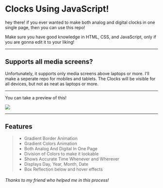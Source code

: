 # Clocks Using JavaScript!

hey there! if you ever wanted to make both analog and digital clocks in one single page, then you can use this repo!

Make sure you have good knowledge in HTML, CSS, and JavaScript, only if you are gonna edit it to your liking!

---

## Supports all media screens?

Unfortunately, it supports only media screens above laptops or more. I'll make a seperate repo for mobiles and tablets.
The Clocks will be visible for all devices, but not as neat as laptops or more.

---

You can take a preview of this!

<img src="https://media.discordapp.net/attachments/470112632242700300/941719964061138994/unknown.png?width=827&height=386">

---

## Features

> - Gradient Border Animation
> - Gradient Colors Animation 
> - Both Analog And Digital In One Page
> - Division of Colors to make it lookable
> - Shows Accurate Time Whenever and Wherever
> - Displays Day, Year, Month, Date
> - Box Reflection below and hover effects

###### Thanks to my friend who helped me in this process!
